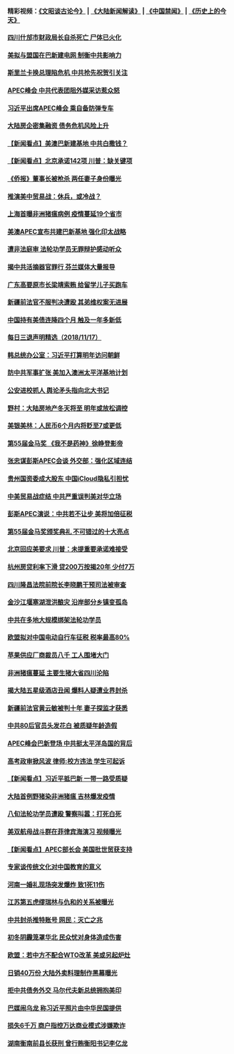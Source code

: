 #### 精彩视频：[《文昭谈古论今》](https://github.com/gfw-breaker/wenzhao/blob/master/README.md?t=11180931) | [《大陆新闻解读》](https://github.com/gfw-breaker/ntdtv-comedy/blob/master/README.md?t=11180931) | [《中国禁闻》](https://github.com/gfw-breaker/ntdtv-news/blob/master/README.md?t=11180931) | [《历史上的今天》](https://github.com/gfw-breaker/today-in-history/blob/master/README.md?t=11180931) 

#### [四川什邡市财政局长自杀死亡 尸体已火化](../pages/nsc413/n10858923.md?t=11180931) 


#### [美拟与盟国在巴新建电网 制衡中共影响力](../pages/nsc413/n10859057.md?t=11180931) 

#### [斯里兰卡换总理陷危机 中共抢先祝贺引关注](../pages/nsc413/n10858860.md?t=11180931) 

#### [APEC峰会 中共代表团阻外媒采访惹众怒](../pages/nsc413/n10858859.md?t=11180931) 

#### [习近平出席APEC峰会 乘自备防弹专车](../pages/nsc413/n10858797.md?t=11180931) 

#### [大陆房企密集融资 债务危机风险上升](../pages/nsc413/n10858715.md?t=11180931) 

#### [【新闻看点】美澳巴新建基地 中共白撒钱？](../pages/nsc413/n10858636.md?t=11180931) 

#### [【新闻看点】北京承诺142项 川普：缺关键项](../pages/nsc413/n10858513.md?t=11180931) 

#### [《侨报》董事长被枪杀 两任妻子身份曝光](../pages/nsc413/n10858514.md?t=11180931) 

#### [推演美中贸易战：休兵，或冷战？](../pages/nsc413/n10857508.md?t=11180931) 

#### [上海首曝非洲猪瘟病例 疫情蔓延19个省市](../pages/nsc413/n10858413.md?t=11180931) 

#### [美澳APEC宣布共建巴新基地 强化印太战略](../pages/nsc413/n10858209.md?t=11180931) 

#### [遭非法庭审 法轮功学员无罪辩护感动听众](../pages/nsc413/n10854607.md?t=11180931) 

#### [揭中共活摘器官罪行 芬兰媒体大量报导](../pages/nsc413/n10856688.md?t=11180931) 

#### [广东高要原市长梁靖索贿 给留学儿子买跑车](../pages/nsc413/n10858412.md?t=11180931) 

#### [新疆前法官不服判决遭殴 其弟维权案无进展](../pages/nsc413/n10857612.md?t=11180931) 

#### [中国持有美债连降四个月 触及一年多新低](../pages/nsc413/n10858378.md?t=11180931) 

#### [每日三退声明精选（2018/11/17）](../pages/nsc413/n10858433.md?t=11180931) 

#### [韩总统办公室：习近平打算明年访问朝鲜](../pages/nsc413/n10858325.md?t=11180931) 

#### [防中共军事扩张 美加入澳洲太平洋基地计划](../pages/nsc413/n10858258.md?t=11180931) 


#### [公安进校抓人 舆论矛头指向北大书记](../pages/nsc413/n10858235.md?t=11180931) 

#### [野村：大陆房地产冬天将至 明年或放松调控](../pages/nsc413/n10857976.md?t=11180931) 

#### [美银美林：人民币6个月内将贬至7或更低](../pages/nsc413/n10858082.md?t=11180931) 

#### [第55届金马奖 《我不是药神》徐峥登影帝](../pages/nsc413/n10858106.md?t=11180931) 

#### [张忠谋彭斯APEC会谈 外交部：强化区域连结](../pages/nsc413/n10858068.md?t=11180931) 

#### [贵州国资委成大股东 中国iCloud隐私引担忧](../pages/nsc413/n10858083.md?t=11180931) 

#### [中美贸易战症结 中共严重误判美对华立场](../pages/nsc413/n10857352.md?t=11180931) 

#### [彭斯APEC演说：中共若不让步 美将加倍征税](../pages/nsc413/n10858071.md?t=11180931) 

#### [第55届金马奖颁奖典礼 不可错过的十大亮点](../pages/nsc413/n10858038.md?t=11180931) 

#### [北京回应美要求 川普：未提重要承诺难接受](../pages/nsc413/n10857142.md?t=11180931) 

#### [杭州房贷利率下滑 贷200万按揭20年 少付7万](../pages/nsc413/n10857654.md?t=11180931) 

#### [四川隆昌法院前院长李晓鹏干预司法被审查](../pages/nsc413/n10857852.md?t=11180931) 

#### [金沙江堰塞湖泄洪酿灾 沿岸部分乡镇变孤岛](../pages/nsc413/n10856992.md?t=11180931) 

#### [中共在多地大规模绑架法轮功学员](../pages/nsc413/n10856771.md?t=11180931) 

#### [欧盟拟对中国电动自行车征税 税率最高80%](../pages/nsc413/n10857311.md?t=11180931) 

#### [苹果供应厂商裁员八千 工人围堵大门](../pages/nsc413/n10857345.md?t=11180931) 

#### [非洲猪瘟蔓延 主要生猪大省四川沦陷](../pages/nsc413/n10857471.md?t=11180931) 

#### [揭大陆五星级酒店丑闻 爆料人疑遭业界封杀](../pages/nsc413/n10857305.md?t=11180931) 

#### [新疆前法官黄云敏被判十年 妻子探监才获悉](../pages/nsc413/n10857463.md?t=11180931) 

#### [中共80后官员头发花白 被质疑年龄造假](../pages/nsc413/n10857243.md?t=11180931) 

#### [APEC峰会巴新登场 中共挺太平洋岛国的背后](../pages/nsc413/n10856908.md?t=11180931) 

#### [高考政审掀风波 律师:校方违法 学生可起诉](../pages/nsc413/n10857234.md?t=11180931) 

#### [【新闻看点】习近平抵巴新 一带一路受质疑](../pages/nsc413/n10856905.md?t=11180931) 

#### [大陆首例野猪染非洲猪瘟 吉林爆发疫情](../pages/nsc413/n10856810.md?t=11180931) 

#### [八旬法轮功学员遭殴 警察叫嚣：打死白死](../pages/nsc413/n10856592.md?t=11180931) 

#### [美双航母战斗群在菲律宾海演习 视频曝光](../pages/nsc413/n10857247.md?t=11180931) 

#### [【新闻看点】APEC部长会 美国批世贸获支持](../pages/nsc413/n10857086.md?t=11180931) 

#### [专家谈传统文化对中国教育的意义](../pages/nsc413/n10857030.md?t=11180931) 

#### [河南一婚礼现场突发爆炸 致1死11伤](../pages/nsc413/n10857209.md?t=11180931) 

#### [江苏第五虎缪瑞林与仇和的关系被曝光](../pages/nsc413/n10856944.md?t=11180931) 

#### [中共封杀推特账号 网民：灭亡之兆](../pages/nsc413/n10857094.md?t=11180931) 

#### [初冬阴霾笼罩华北 民众忧对身体造成伤害](../pages/nsc413/n10856872.md?t=11180931) 

#### [欧盟：若中方不配合WTO改革 美或另起炉灶](../pages/nsc413/n10856866.md?t=11180931) 

#### [日销40万份 大陆外卖料理制作黑幕曝光](../pages/nsc413/n10856955.md?t=11180931) 

#### [拒中共债务外交 马尔代夫新总统拥抱美印](../pages/nsc413/n10856998.md?t=11180931) 

#### [巴媒闹乌龙 称习近平照片由中华民国提供](../pages/nsc413/n10856762.md?t=11180931) 

#### [损失6千万 商户指控万达商业模式涉嫌欺诈](../pages/nsc413/n10856728.md?t=11180931) 

#### [湖南衡南前县长获刑 曾行贿衡阳书记李亿龙](../pages/nsc413/n10856782.md?t=11180931) 

